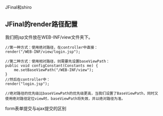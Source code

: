 JFinal和shiro

## JFinal的render路径配置
我们把jsp文件放在WEB-INF/view文件夹下。

```
//第一种方式：使用绝对路径，在controller中直接：
render("/WEB-INF/view/login.jsp");

//第二种方式：使用相对路径，则需要先设置baseViewPath：
public void configConstant(Constants me) {		
    me.setBaseViewPath("/WEB-INF/view");
}	
//然后在controller中：
render("login.jsp");

//绝对路径的优先级比baseViewPath的优先级更高，当我们设置了BaseViewPath，同时又使用绝对路径定位view时，baseViewPath将失效，并以绝对路径为准。
```

form表单提交与ajax提交的区别
